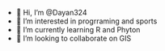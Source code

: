 - 👋 Hi, I’m @Dayan324
- 👀 I’m interested in progrraming and sports
- 🌱 I’m currently learning R and Phyton
- 💞️ I’m looking to collaborate on GIS

<!---
Dayan324/Dayan324 is a ✨ special ✨ repository because its `README.md` (this file) appears on your GitHub profile.
You can click the Preview link to take a look at your changes.
--->
